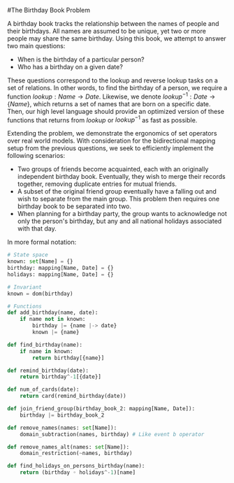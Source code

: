 #The Birthday Book Problem

A birthday book tracks the relationship between the names of people and their birthdays. All names are assumed to be unique, yet two or more people may share the same birthday. Using this book, we attempt to answer two main questions:

- When is the birthday of a particular person?
- Who has a birthday on a given date?

These questions correspond to the lookup and reverse lookup tasks on a set of relations. In other words, to find the birthday of a person, we require a function $lookup: Name \rightarrow Date$. Likewise, we denote $lookup^{-1}: Date \rightarrow \{Name\}$, which returns a set of names that are born on a specific date. Then, our high level language should provide an optimized version of these functions that returns from $lookup$ or $lookup^{-1}$ as fast as possible.

Extending the problem, we demonstrate the ergonomics of set operators over real world models. With consideration for the bidirectional mapping setup from the previous questions, we seek to efficiently implement the following scenarios:

- Two groups of friends become acquainted, each with an originally independent birthday book. Eventually, they wish to merge their records together, removing duplicate entries for mutual friends.
- A subset of the original friend group eventually have a falling out and wish to separate from the main group. This problem then requires one birthday book to be separated into two.
- When planning for a birthday party, the group wants to acknowledge not only the person's birthday, but any and all national holidays associated with that day.

In more formal notation:

```python
# State space
known: set[Name] = {}
birthday: mapping[Name, Date] = {}
holidays: mapping[Name, Date] = {}

# Invariant
known = dom(birthday)

# Functions
def add_birthday(name, date):
    if name not in known:
        birthday |= {name |-> date}
        known |= {name}

def find_birthday(name):
    if name in known:
        return birthday[{name}]

def remind_birthday(date):
    return birthday^-1[{date}]

def num_of_cards(date):
    return card(remind_birthday(date))

def join_friend_group(birthday_book_2: mapping[Name, Date]):
    birthday |= birthday_book_2

def remove_names(names: set[Name]):
    domain_subtraction(names, birthday) # Like event b operator

def remove_names_alt(names: set[Name]):
    domain_restriction(~names, birthday)

def find_holidays_on_persons_birthday(name):
    return (birthday ◦ holidays^-1)[name]
```
